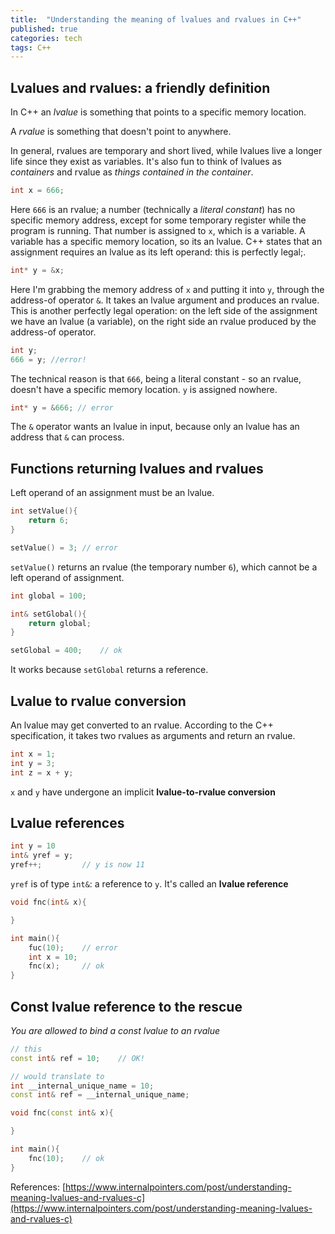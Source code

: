 ```yaml
---
title:  "Understanding the meaning of lvalues and rvalues in C++"
published: true
categories: tech
tags: C++
---
```


## Lvalues and rvalues: a friendly definition

In C++ an *lvalue* is something that points to a specific memory location.

A *rvalue* is something that doesn't point to anywhere.

In general, rvalues are temporary and short lived, while lvalues live a longer life since
they exist as variables. It's also fun to think of lvalues as *containers* and rvalue as
*things contained in the container*.

```cpp
int x = 666;
```

Here `666` is an rvalue; a number (technically a *literal constant*) has no specific
memory address, except for some temporary register while the program is running. That
number is assigned to `x`, which is a variable. A variable has a specific memory location,
so its an lvalue. C++ states that an assignment requires an lvalue as its left operand:
this is perfectly legal;.

```cpp
int* y = &x;
```

Here I'm grabbing the memory address of `x` and putting it into `y`, through the
address-of operator `&`. It takes an lvalue argument and produces an rvalue. This is
another perfectly legal operation: on the left side of the assignment we have an lvalue (a
variable), on the right side an rvalue produced by the address-of operator.

```cpp
int y;
666 = y; //error!
```

The technical reason is that `666`, being a literal constant - so an rvalue, doesn't have
a specific memory location. `y` is assigned nowhere.

```cpp
int* y = &666; // error
```

The `&` operator wants an lvalue in input, because only an lvalue has an address that `&`
can process.

## Functions returning lvalues and rvalues

Left operand of an assignment must be an lvalue.

```cpp
int setValue(){
    return 6;
}

setValue() = 3; // error
```

`setValue()` returns an rvalue (the temporary number `6`), which cannot be a left operand
of assignment. 

```cpp
int global = 100;

int& setGlobal(){
    return global;
}

setGlobal = 400;    // ok
```

It works because `setGlobal` returns a reference.

## Lvalue to rvalue conversion

An lvalue  may get converted to an rvalue. According to the C++ specification, it takes
two rvalues as arguments and return an rvalue.

```cpp
int x = 1;
int y = 3;
int z = x + y;
```

`x` and `y` have undergone an implicit **lvalue-to-rvalue conversion**

## Lvalue references

```cpp
int y = 10
int& yref = y;
yref++;         // y is now 11
```

`yref` is of type `int&`: a reference to `y`. It's called an **lvalue reference**

```cpp
void fnc(int& x){

}

int main(){
    fuc(10);    // error
    int x = 10;
    fnc(x);     // ok
}
```

## Const lvalue reference to the rescue

*You are allowed to bind a const lvalue to an rvalue*

```cpp
// this
const int& ref = 10;    // OK!

// would translate to
int __internal_unique_name = 10;
const int& ref = __internal_unique_name;

void fnc(const int& x){

}

int main(){
    fnc(10);    // ok
}
```

References: [https://www.internalpointers.com/post/understanding-meaning-lvalues-and-rvalues-c](https://www.internalpointers.com/post/understanding-meaning-lvalues-and-rvalues-c)


























